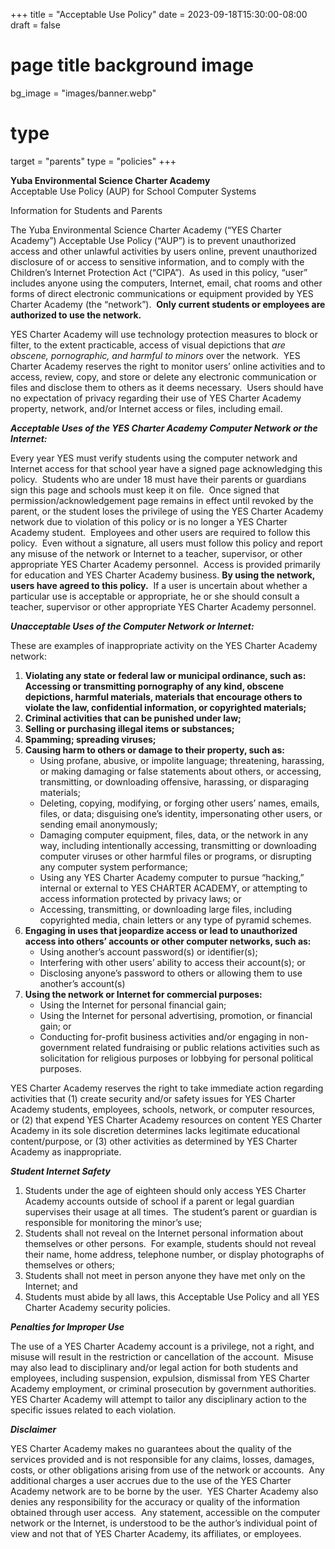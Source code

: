 +++
title = "Acceptable Use Policy"
date = 2023-09-18T15:30:00-08:00
draft = false
# page title background image
bg_image = "images/banner.webp"
# type
target = "parents"
type = "policies"
+++

**Yuba Environmental Science Charter Academy**  
Acceptable Use Policy (AUP) for School Computer Systems

Information for Students and Parents

The Yuba Environmental Science Charter Academy (“YES Charter Academy”) Acceptable Use Policy (“AUP”) is to prevent unauthorized access and other unlawful activities by users online, prevent unauthorized disclosure of or access to sensitive information, and to comply with the Children’s Internet Protection Act (“CIPA”).  As used in this policy, “user” includes anyone using the computers, Internet, email, chat rooms and other forms of direct electronic communications or equipment provided by YES Charter Academy (the “network”).  **Only current students or employees are authorized to use the network.**

YES Charter Academy will use technology protection measures to block or filter, to the extent practicable, access of visual depictions that _are obscene, pornographic, and harmful to minors_ over the network.  YES Charter Academy reserves the right to monitor users’ online activities and to access, review, copy, and store or delete any electronic communication or files and disclose them to others as it deems necessary.  Users should have no expectation of privacy regarding their use of YES Charter Academy property, network, and/or Internet access or files, including email.

**_Acceptable Uses of the YES Charter Academy Computer Network or the Internet:_**

Every year YES must verify students using the computer network and Internet access for that school year have a signed page acknowledging this policy.  Students who are under 18 must have their parents or guardians sign this page and schools must keep it on file.  Once signed that permission/acknowledgement page remains in effect until revoked by the parent, or the student loses the privilege of using the YES Charter Academy network due to violation of this policy or is no longer a YES Charter Academy student.  Employees and other users are required to follow this policy.  Even without a signature, all users must follow this policy and report any misuse of the network or Internet to a teacher, supervisor, or other appropriate YES Charter Academy personnel.  Access is provided primarily for education and YES Charter Academy business. **By using the network, users have agreed to this policy.**  If a user is uncertain about whether a particular use is acceptable or appropriate, he or she should consult a teacher, supervisor or other appropriate YES Charter Academy personnel. 

**_Unacceptable Uses of the Computer Network or Internet:_**

These are examples of inappropriate activity on the YES Charter Academy network:

1.  **Violating any state or federal law or municipal ordinance, such as: Accessing or transmitting pornography of any kind, obscene depictions, harmful materials, materials that encourage others to violate the law, confidential information, or copyrighted materials;**
2.  **Criminal activities that can be punished under law;**
3.  **Selling or purchasing illegal items or substances;**
4.  **Spamming; spreading viruses;**
5.  **Causing harm to others or damage to their property, such as:**
    *   Using profane, abusive, or impolite language; threatening, harassing, or making damaging or false statements about others, or accessing, transmitting, or downloading offensive, harassing, or disparaging materials;
    *   Deleting, copying, modifying, or forging other users’ names, emails, files, or data; disguising one’s identity, impersonating other users, or sending email anonymously;
    *   Damaging computer equipment, files, data, or the network in any way, including intentionally accessing, transmitting or downloading computer viruses or other harmful files or programs, or disrupting any computer system performance;
    *   Using any YES Charter Academy computer to pursue “hacking,” internal or external to YES CHARTER ACADEMY, or attempting to access information protected by privacy laws; or
    *   Accessing, transmitting, or downloading large files, including copyrighted media, chain letters or any type of pyramid schemes.
6.  **Engaging in uses that jeopardize access or lead to unauthorized access into others’ accounts or other computer networks, such as:**
    *   Using another’s account password(s) or identifier(s);
    *   Interfering with other users’ ability to access their account(s); or
    *   Disclosing anyone’s password to others or allowing them to use another’s account(s)
7.  **Using the network or Internet for commercial purposes:**
    *   Using the Internet for personal financial gain;
    *   Using the Internet for personal advertising, promotion, or financial gain; or
    *   Conducting for-profit business activities and/or engaging in non-government related fundraising or public relations activities such as solicitation for religious purposes or lobbying for personal political purposes.

YES Charter Academy reserves the right to take immediate action regarding activities that (1) create security and/or safety issues for YES Charter Academy students, employees, schools, network, or computer resources, or (2) that expend YES Charter Academy resources on content YES Charter Academy in its sole discretion determines lacks legitimate educational content/purpose, or (3) other activities as determined by YES Charter Academy as inappropriate.

**_Student Internet Safety_**

1.  Students under the age of eighteen should only access YES Charter Academy accounts outside of school if a parent or legal guardian supervises their usage at all times.  The student’s parent or guardian is responsible for monitoring the minor’s use;
2.  Students shall not reveal on the Internet personal information about themselves or other persons.  For example, students should not reveal their name, home address, telephone number, or display photographs of themselves or others;
3.  Students shall not meet in person anyone they have met only on the Internet; and
4.  Students must abide by all laws, this Acceptable Use Policy and all YES Charter Academy security policies.

**_Penalties for Improper Use_**

The use of a YES Charter Academy account is a privilege, not a right, and misuse will result in the restriction or cancellation of the account.  Misuse may also lead to disciplinary and/or legal action for both students and employees, including suspension, expulsion, dismissal from YES Charter Academy employment, or criminal prosecution by government authorities.  YES Charter Academy will attempt to tailor any disciplinary action to the specific issues related to each violation.

**_Disclaimer_**

YES Charter Academy makes no guarantees about the quality of the services provided and is not responsible for any claims, losses, damages, costs, or other obligations arising from use of the network or accounts.  Any additional charges a user accrues due to the use of the YES Charter Academy network are to be borne by the user.  YES Charter Academy also denies any responsibility for the accuracy or quality of the information obtained through user access.  Any statement, accessible on the computer network or the Internet, is understood to be the author’s individual point of view and not that of YES Charter Academy, its affiliates, or employees.